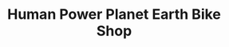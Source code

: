 ---
title: "Human Power Planet Earth Bike Shop"
url: /saranac-lake/human-power-planet-earth-bike-shop/
shop: Fahrrad
---